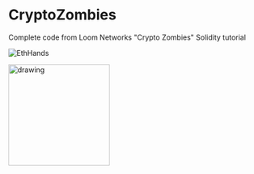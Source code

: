 # CryptoZombies
Complete code from Loom Networks "Crypto Zombies" Solidity tutorial 

![EthHands](https://user-images.githubusercontent.com/61299527/173169381-50559426-c1e0-4908-b61c-67a9cf9aaee4.png)

<img src="[drawing.jpg](https://user-images.githubusercontent.com/61299527/173169381-50559426-c1e0-4908-b61c-67a9cf9aaee4.png)" alt="drawing" width="200"/>


